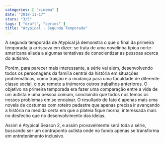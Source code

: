 ```yaml
---
categories: [ "cinema" ]
date: "2018-11-17"
stars: "3/5"
tags: [ "draft", "series" ]
title: "Atypical - Segunda Temporada"
---
```

A segunda temporada de Atypical já demonstra o que o final da primeira
temporada já arriscava em dizer: se trata de uma novelinha típica
norte-americana aliada a algumas tentativas de conscientizar as pessoas
acerca do autismo.

Porém, para parecer mais interessante, a série vai além, desenvolvendo
todos os personagens da família central da história em situações
problemáticas, como traição e a mudança para uma faculdade de
diferente classe social, o que remete a inúmeros outros trabalhos
anteriores. O objetivo na primeira temporada era fazer uma comparação
entre a vida de um autista e uma pessoa comum, concluindo que todos nós
temos os nossos problemas em se encaixar. O resultado de fato é apenas
mais uma novela de costumes com roteiro pedestre que apenas precisa ir
avançando a história na medida certa em que a plateia fique morna,
interessada mais no desfecho que no desenvolvimento das ideias.

Assim é Atypical Season 2, e assim provavelmente será toda a série,
buscando ser um contraponto autista onde no fundo apenas se transforma
em entretenimento inclusivo.
